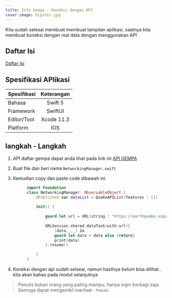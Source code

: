 ```yaml
---
title: Info Gempa - Koneksi dengan API
cover-image: hipster.jpg
---
```


Kita sudah selesai membuat membuat tampilan aplikasi, saatnya kita membuat koneksi dengan real data dengan menggunakan API
<!--more-->

## Daftar Isi ##

[Daftar Isi](https://thengoding.com/2019/12/16/daftar-isi-aplikasi-info-gempa-ios/)


## Spesifikasi APlikasi ##

|  Spesifikasi  | Keterangan      |
| :------------ |:---------------:|
|  Bahasa       | Swift 5         |
| Framework     | SwiftUI         |
| Editor/Tool   | Xcode 11.3      |
| Platform      | IOS             | 


## langkah - Langkah ##

1. API daftar gempa dapat anda lihat pada link ini [API GEMPA](https://earthquake.usgs.gov/earthquakes/feed/v1.0/summary/2.5_day.geojson)
   
2. Buat file dan beri nama `NetworkingManager.swift`

3. Kemudian copy dan paste code dibawah ini
   
   ```swift
         import Foundation
         class NetworkingManager: ObservableObject {
             @Published var dataList = QuakeAPIList(features : [])
             
             init() {
                 
                 guard let url = URL(string : "https://earthquake.usgs.gov/earthquakes/feed/v1.0/summary/2.5_day.geojson") else {return}
                 
                 URLSession.shared.dataTask(with:url){
                     (data,_,_) in
                     guard let data = data else {return}
                     print(data)
                 }.resume()
                 
             }
         }

   ```

4. Koneksi dengan api sudah selseai, namun hasilnya belum bisa dilihat.. kita akan bahas pada modul selanjutnya








>Penulis bukan orang yang paling mampu, hanya ingin berbagi saja. Semoga dapat mengambil manfaat<small> - Penulis</small>